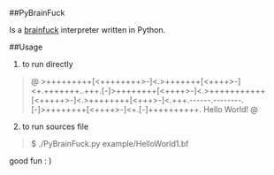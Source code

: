 ##PyBrainFuck

Is a [brainfuck](http://zh.wikipedia.org/wiki/Brainfuck) interpreter written in Python.

##Usage

1. to run directly

>@ >+++++++++[<++++++++>-]<.>+++++++[<++++>-]<+.+++++++..+++.[-]>++++++++[<++++>-]<.>+++++++++++[<+++++>-]<.>++++++++[<+++>-]<.+++.------.--------.[-]>++++++++[<++++>-]<+.[-]++++++++++.
>Hello World!
>@

2. to run sources file

>$ ./PyBrainFuck.py example/HelloWorld1.bf

good fun : )
